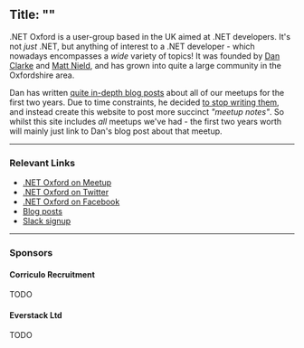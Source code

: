 Title: ""
---
.NET Oxford is a user-group based in the UK aimed at .NET developers. It's not _just_ .NET, but anything of interest to a .NET developer - which nowadays encompasses a _wide_ variety of topics! It was founded by [Dan Clarke](https://www.twitter.com/dracan) and [Matt Nield](https://www.twitter.com/mnield), and has grown into quite a large community in the Oxfordshire area.

Dan has written [quite in-depth blog posts](https://www.danclarke.com/tags/dotnetoxford) about all of our meetups for the first two years. Due to time constraints, he decided [to stop writing them](https://www.danclarke.com/stopping-dotnetoxford-writeups), and instead create this website to post more succinct _"meetup notes"_. So whilst this site includes _all_ meetups we've had - the first two years worth will mainly just link to Dan's blog post about that meetup.

---

### Relevant Links

* [.NET Oxford on Meetup](https://www.meetup.com/dotnetoxford)
* [.NET Oxford on Twitter](https://www.twitter.com/dotnetoxford)
* [.NET Oxford on Facebook](https://www.facebook.com/groups/dotnetoxford)
* [Blog posts](https://www.danclarke.com/tags/dotnetoxford)
* [Slack signup](https://digitaloxford.herokuapp.com/)

---

### Sponsors

#### Corriculo Recruitment

TODO

#### Everstack Ltd

TODO